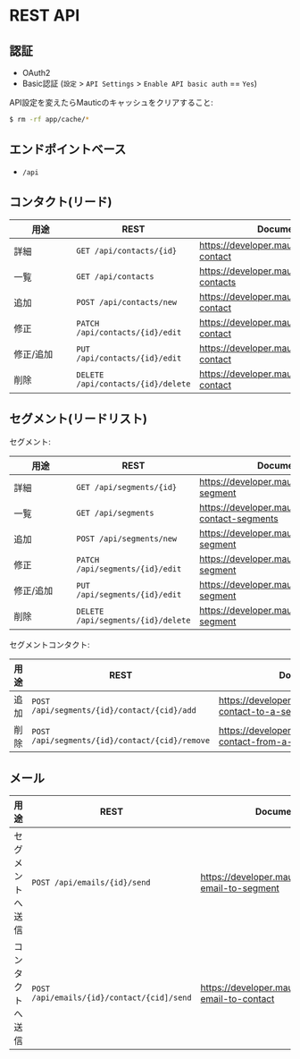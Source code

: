 # REST API

## 認証

- OAuth2 
- Basic認証  (`設定` > `API Settings` > `Enable API basic auth` == `Yes`)

API設定を変えたらMauticのキャッシュをクリアすること:

~~~bash 
$ rm -rf app/cache/*
~~~

## エンドポイントベース

- `/api`


## コンタクト(リード)


用途　　　　　| REST                                 | Document
-----------| -------------------------------------|----------------------------------------------
詳細        | `GET /api/contacts/{id}`             | https://developer.mautic.org/#get-contact
一覧　　　　　| `GET /api/contacts`                 |  https://developer.mautic.org/#list-contacts 
追加        | `POST /api/contacts/new`             | https://developer.mautic.org/#create-contact
修正　　　　　| `PATCH /api/contacts/{id}/edit`      | https://developer.mautic.org/#edit-contact
修正/追加　　| `PUT /api/contacts/{id}/edit`         | https://developer.mautic.org/#edit-contact
削除        | `DELETE /api/contacts/{id}/delete`    | https://developer.mautic.org/#delete-contact

## セグメント(リードリスト)

セグメント:

用途　　　　　| REST                                 | Document
-----------| -------------------------------------|----------------------------------------------
詳細        | `GET /api/segments/{id}`             | https://developer.mautic.org/#get-segment
一覧　　　　　| `GET /api/segments`                 |  https://developer.mautic.org/#list-contact-segments
追加        | `POST /api/segments/new`             | https://developer.mautic.org/#create-segment
修正　　　　　| `PATCH /api/segments/{id}/edit`      | https://developer.mautic.org/#edit-segment
修正/追加　　| `PUT /api/segments/{id}/edit`         | https://developer.mautic.org/#edit-segment
削除        | `DELETE /api/segments/{id}/delete`    | https://developer.mautic.org/#delete-segment

セグメントコンタクト:

用途   | REST                                           | Document
------| -----------------------------------------------|----------------------------------------------------------------
追加   | `POST /api/segments/{id}/contact/{cid}/add`    | https://developer.mautic.org/#add-contact-to-a-segment
削除   | `POST /api/segments/{id}/contact/{cid}/remove` | https://developer.mautic.org/#remove-contact-from-a-segment


## メール

用途             | REST                                                    | Document
----------------| --------------------------------------------------------|----------------------------------------------------------------
セグメントへ送信   | `POST /api/emails/{id}/send`                            | https://developer.mautic.org/#send-email-to-segment
コンタクトへ送信   | `POST /api/emails/{id}/contact/{cid]/send`              | https://developer.mautic.org/#send-email-to-contact